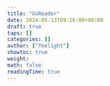 ```yaml
---
title: "GoReader"
date: 2024-05-13T09:16:00+08:00
draft: true
taps: []
categories: []
author: ["Yeelight"]
showtoc: true
weight:
math: false
readingTime: true
---
```

